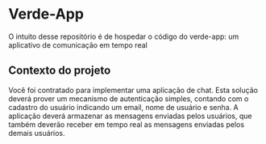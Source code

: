 # Verde-App

O intuito desse repositório é de hospedar o código do verde-app: um aplicativo de comunicação em tempo real


## Contexto do projeto

Você foi contratado para implementar uma aplicação de chat. Esta solução deverá
prover um mecanismo de autenticação simples, contando com o cadastro do usuário
indicando um email, nome de usuário e senha. A aplicação deverá armazenar as
mensagens enviadas pelos usuários, que também deverão receber em tempo real as
mensagens enviadas pelos demais usuários.